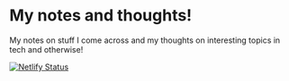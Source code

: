 # My notes and thoughts!

My notes on stuff I come across and my thoughts on interesting topics in tech and otherwise!

[![Netlify Status](https://api.netlify.com/api/v1/badges/6c9cff64-705f-476b-a5b3-ecba102be40d/deploy-status)](https://app.netlify.com/sites/shendao/deploys)
